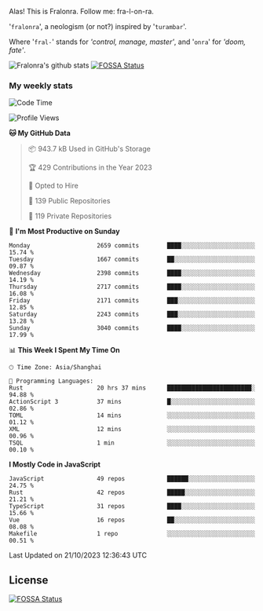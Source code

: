 Alas! This is Fralonra. Follow me: fra-l-on-ra.

'`fralonra`', a neologism (or not?) inspired by '`turambar`'.

Where '`fral-`' stands for *'control, manage, master'*, and '`onra`' for *'doom, fate'*.

![Fralonra's github stats](https://github-readme-stats.vercel.app/api?username=fralonra)
[![FOSSA Status](https://app.fossa.com/api/projects/git%2Bgithub.com%2Ffralonra%2Ffralonra.svg?type=shield)](https://app.fossa.com/projects/git%2Bgithub.com%2Ffralonra%2Ffralonra?ref=badge_shield)

### My weekly stats

<!--START_SECTION:waka-->
![Code Time](http://img.shields.io/badge/Code%20Time-4%2C139%20hrs%2010%20mins-blue)

![Profile Views](http://img.shields.io/badge/Profile%20Views-0-blue)

**🐱 My GitHub Data** 

> 📦 943.7 kB Used in GitHub's Storage 
 > 
> 🏆 429 Contributions in the Year 2023
 > 
> 💼 Opted to Hire
 > 
> 📜 139 Public Repositories 
 > 
> 🔑 119 Private Repositories 
 > 
📅 **I'm Most Productive on Sunday** 

```text
Monday                   2659 commits        ████░░░░░░░░░░░░░░░░░░░░░   15.74 % 
Tuesday                  1667 commits        ██░░░░░░░░░░░░░░░░░░░░░░░   09.87 % 
Wednesday                2398 commits        ████░░░░░░░░░░░░░░░░░░░░░   14.19 % 
Thursday                 2717 commits        ████░░░░░░░░░░░░░░░░░░░░░   16.08 % 
Friday                   2171 commits        ███░░░░░░░░░░░░░░░░░░░░░░   12.85 % 
Saturday                 2243 commits        ███░░░░░░░░░░░░░░░░░░░░░░   13.28 % 
Sunday                   3040 commits        ████░░░░░░░░░░░░░░░░░░░░░   17.99 % 
```


📊 **This Week I Spent My Time On** 

```text
🕑︎ Time Zone: Asia/Shanghai

💬 Programming Languages: 
Rust                     20 hrs 37 mins      ████████████████████████░   94.88 % 
ActionScript 3           37 mins             █░░░░░░░░░░░░░░░░░░░░░░░░   02.86 % 
TOML                     14 mins             ░░░░░░░░░░░░░░░░░░░░░░░░░   01.12 % 
XML                      12 mins             ░░░░░░░░░░░░░░░░░░░░░░░░░   00.96 % 
TSQL                     1 min               ░░░░░░░░░░░░░░░░░░░░░░░░░   00.10 % 
```

**I Mostly Code in JavaScript** 

```text
JavaScript               49 repos            ██████░░░░░░░░░░░░░░░░░░░   24.75 % 
Rust                     42 repos            █████░░░░░░░░░░░░░░░░░░░░   21.21 % 
TypeScript               31 repos            ████░░░░░░░░░░░░░░░░░░░░░   15.66 % 
Vue                      16 repos            ██░░░░░░░░░░░░░░░░░░░░░░░   08.08 % 
Makefile                 1 repo              ░░░░░░░░░░░░░░░░░░░░░░░░░   00.51 % 
```




 Last Updated on 21/10/2023 12:36:43 UTC
<!--END_SECTION:waka-->

## License
[![FOSSA Status](https://app.fossa.com/api/projects/git%2Bgithub.com%2Ffralonra%2Ffralonra.svg?type=large)](https://app.fossa.com/projects/git%2Bgithub.com%2Ffralonra%2Ffralonra?ref=badge_large)